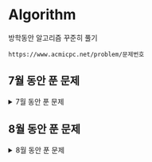 # Algorithm
방학동안 알고리즘 꾸준히 풀기

`https://www.acmicpc.net/problem/문제번호`

## 7월 동안 푼 문제
<details markdown="1">
<summary> 7월 동안 푼 문제 </summary>

### 20-07-01
  * 어려운 문제는 손이 안간다 .. ㅠㅠ

### 20-07-02
  * 1010번 : 규칙을 이해하면 풀기는 쉬운문제이다 가로로 푸는 방법보다 세로로 푸는 방법이 간단해서 놀랐다
  * 1003번 : 처음에는 dp 풀기도 싫었는데 한번에 풀리니까 재밌다 ㅎㅎ

### 20-07-03
  * 9012번 괄호 : 너무 쉬운문제라서 날짜채우기 사실은 0712에 푼 쉬운문제이다
  * **2164번 카드2** : 쉬운문제인줄 알았는데 풀이보고 다시 한번 풀어봐야겠다 0712에 푼문제

### 20-07-05
  * 9655번 돌 게임: 너무 쉬워서 어이가 없는 문제..; 생각을 잘해야한다는 문제인건가 처음 풀고 뿌듯했는데 그냥 %2만 하면 되는 거였다.......!
  * 2193번 이친수 : 무조건 10으로 시작해야 하며 뒤에가 1일 경우는 0밖에 못온다는 규칙을 파악하고 손으로 풀어보았더니 피보나치수열이었다 그래서 금방 풀 수 있었다! 근데 범위체크 꼭 하자 ...ㅠㅠ

### 20-07-06
  * 2748번 피보나치수2 : 입력값의 최소와 최대를 테스트케이스로 다 넣어보자
  * 14606번 피자 : 문제보자마자 아 어떻게 푸냐 걱정했는데 펜으로 쓱싹 쓰다보니 방법을 찾아냈다 잘 풀릴때마다 dp는 재밌고 안풀리면 재미없다

### 20-07-07
  * 14916번 거스름돈 : 왜 dp인지 모르겠지만 solved.ac에 dp로 되어있으니 풀었다 예전에 풀어본 문제 같아서 답을 최대한 보지 않으려고 노력했다 결국 풀었다..!! 2는 짝수 5는 홀수니까 반복문 안쓰고 조건문으로 풀 수 있었다
  * 14501번 퇴사 : 처음에 이해안됐는데 직접 풀어보니까 이해가 갔다.. dp 대체 어떻게 머리를 쓰는것인가 대단하다 누적이익값과 해결되는 경우 우선 경우를 생각하자!!! Priority로 풀었던 나 반성..; ㅎ

### 20-07-08
  * 8394번 악수 : 도저히 모르겠어서 답을 찾아봤는데 피보나치 수열이었다 .. 예시를 몇번더 만들고서 코딩을 해야겠다 ㅠ
  * 13699번 점화식 : 문제 있는 그대로 풀면되는데 조금 더 빨리 만들겠다고... (그것도 아닌데 ㅋㅋㅋ;;) 어쨋든 괜히 머리써서 시간을 잡아먹었다 ㅠㅠ

### 20-07-09
  * 10828번 스택 : 와 stack 문제 푸는건 쉬운데 시간제한 있어서 너무 화가 났다 ^^ `bw.write` 를 앞으로 많이 사용하자 그리고 **answer+= string누적을 하지 말자 시간이 많이 소요된다**
  * **1699번 제곱수의 합** : 가장 큰 숫자부터 하면 되겠지~ 이랬는데 반례가 있었다 반례찾기 넘 힘들고요 ㅠㅠ 코테보면서 반례찾기 잘 할수 있을련지... 이번 문제는 나중에 또 풀어볼만 한 문제 같다 .. 규칙+ 생각을 잘해야하는 문제 흐그극

### 20-07-10
  * 1920번 수찾기 : 비슷한 문제를 푼 경험이 있어서 통과했다! 통과되기전 숫자 범위 음수를 생각못해서 어쩌지 했다 ...ㅎㅎ Hash의 contain은 빠르다...!
  * 10814번 나이순 정렬 : 객체를 public class 밖에 만드느냐 안에 만드느냐에 따라 코딩 방식이 달라졌다 밖에다 만들면 Comparator 안에다 만들면 Comparable을 쓰는 듯 하다 내가 쓰고 싶었던 것은 안에다 만드는 것이었다 이런 객체 문제를 많이 풀고 싶다 재밌다

### 20-07-11
  * 4949번 균형잡힌세상 : 어떻게 풀지 조금 고민했다 string 한줄을 어떻게 해야하나..ㅎ 근데 한번 풀어본 문제였어서 쉽게 풀렸다 호호...
  * 10845번 큐 : 스택문제를 풀고나니까 너무 쉬웠다 개이덕~~ peekLast()는 처음 봤다

### 20-07-12 (class 2 취득)
  * 10866번 덱 : 큐 풀고나면 너무 쉽다 이클립스라서 더 쉬웠던건가 큐랑 덱은 LinkedList쓰는거 기억하자 addFirst/Last removeFirst/Last 경험하고 간드ㅏ
  * **1654번 랜선자르기** : 너무 너무 어려웠다.. 생각만큼 안됐다.. 이진탐색을 다시한번 느낀다 제출을 11번이나 했다

### 20-07-13
  * 11866번 요세푸스문제 0 : 문제는 크게 어렵지 않은데 반복문을 이상하게 써서 시간이 꽤 걸렸다 그리고 노트북이 느려졌다 ..또르륵 어떡하냐
  * 1874번 스택수열 : 푸는데 한시간 걸렸다.. 등호만 제대로 썼더라면 오래 안걸렸을 문제 ㅎ 나중에 스택을 배열로만 해서 풀어봐야겠다...! 그리고 메인문에서 return 쓰는걸 배웠다

### 20-07-14
  * 1463번 1로 만들기 : 문제를 제대로 이해 안하고 풀다가 아숩게 3번이나 제출했다 문제 푸는건 크게 어렵지 않았다 1699번이랑 비슷했기때문이다

  * **1107번 리모컨** : 아무리 머리를 잡아매도 해결책이 안 떠올라서 답을 찾아서 풀었다 결국엔 머리를 싸맨게 더 시간을 잡아먹었다 나중에 또 한번 풀어봐야할 문제!!!!

### 20-07-15
  * 11399번 ATM : 우선순위큐로 푸니 금방 풀었다 ~ queue 사용할때는 while문을 사용하자 답을 보니 array로도 풀 수있는문제였다..ㅎㅎ;;
  * **2606번 바이러스**: dfs문제이다 실행시간이 짧아서 놀랬다 몰라서 답을 보고 풀었다 꼭 다시 한번 풀어봐야겠다 비슷한문제 푼 기억이 있는데 .. ㅠㅠ dfs 공부도 해야하겠네...

### 20-07-16
  * 1012번 유기농 배추: 카카오 비슷한 문제풀어본적 있어서 풀만했다! x,y좌표를 배열로 저장해서 값 바꾸는것도 배웠다
  * 9095번 1,2,3 더하기 : 문제를 제대로 이해하지 못했다...수를 1개 이상 써야한다걸 연산을 1개 이상해야한다라고 이해했다 ;;;

### 20-07-17
  * 9375번 패션왕 신해빈 : 비슷한걸 프로그래머스로 푼 기억이 있어서 쉽게 풀었다 쿄쿄
  * **2579번 계단 오르기** : dp도 n의 조건에 대해 달라질 수 있다는 걸 알았다 dp2,3,4 조건을 다르게 둬서 하는 법을 배웠다

### 20-07-18 (Total:33)
  * **1931번 회의실 배정** : 처음 접근 방식으로하면 ㅍ풀었으려나..Comparator 객체확인잘하자 ..o1...o2...이걸로 시간 다까먹었다
  * **7662번 이중 우선순위 큐** : TreeMap을 배울수 있었다 PriorityQueue로 해야하나 LinkedList로 해야하나 고민했는데 LinkedList는 시간이 오래걸린다 O(1)을 하기 위해 TreeMap 사용...! TreeMap은 key로 정렬을 한다

### 20-07-19
  * 5430번 AC : LinkedList보다 Deque가 remove 가 빠르다는 것을 알게 됐다 그리고 알고리즘 풀면서 의미없는 숫자는 없다...[x,y] 와 같은 건 while문을에서 if문 isEmpty()를 통해 ,를 넣어주면 안 값만 넣을 수 있다
  * 1260번 DFS와 BFS :한번에 통과라니ㅠㅠㅠㅠ 너무 좋았다 2606번 문제 풀면서 dfs구조를 파악했고 bfs는 내 머릿속으로 해서 풀었는데 맞았다 호올리~

### 20-07-20
  * 5525번 IOIOI : KMP 알고리즘 이해하기 너무 힘들다 이틀에 걸쳐서 이해완료했다
  * 1786번 찾기 : KMP 알고리즘 머릿속에 집어넣고 문제 푸니 풀만하다 ㅎㅎ 그리고 코드를 수정했는데 시간 4배감소 ;;

### 20-07-21
  * 16916번 부분 문자열: KMP 알고리즘 그읏잡 오늘은 KMP 알고리즘 제대로 익혔다
  * 11724번 연결 요소의 개수: DFS로 풀었다 문제를 잘 이해하지못해서 바로통과를 할 수 없었다 정점도 요소로 칭하기 때문이다 그리고 이중 포문 보다 visited로 포문 하나만 만들어도 되는 것도 배웠다

### 20-07-22
  * 1701번 Cubeditor: KMP알고리즘 어우 어려웠다 푸는데 1시간 반은 쓴듯하다 부분문자열이니까 나올 수 있는 문자열 전부를 돌려보는게 문제의 핵심이었다 채점이 느려서 틀렸습니다가 나올까봐 쫄았다...
  * 7576번 토마토 : bfs까지는 어차저차 짰는데 일수 세는 걸 짜는게 힘들었다 결국 찾아서 내 코드에 맞게 넣는데 정답 ㅠㅠ 감격스럽다

### 20-07-23 (class 3 취득)
  * 11726번 2×n 타일링: dp문제라 빨리 풀수 있었다 근데 long형으로 해줬어야했으며 %10007을 dp에다가 넣어줄 때 했어야 했다
  * 10026번 적록색약 : dfs 에 대해 조금씩 익숙해지고 있다 감이 잡힌다

### 20-07-24
  * 1927번 최소 힙: PriorityQueue를 사용해서 빨리 풀 수 있었다
  * 11279번 최대 힙 : TreeMap으로 풀 수 있었다 위에서 배운 자료구조를 사용해 풀어서 뿌듯했다

### 20-07-25
  * 1339번 단어 수학 : 수학적지식이 부족한가보다 ㅠㅠ 헤매다가 결국 찾아서 풀게 되었는데 생각만 잘한다면 엄청 간단한 문제였다 ...또로록
  * 2667번 단지번호붙이기 : 와 카카오 코테랑 비슷한 문제였다 이런 유형의 문제가 많았구나 알고리즘 공부 안한 나를 반성하게 된다

### 20-07-26
  * 11286번 절댓값 힙: 같은 조건 선상에 있는 것을 잘 파악하자! 이걸로 에러가 많이 났다ㅠㅠ
  * **15686번 치킨 배달**: 브루트포스,, 완전탐색 너무 어렵다 bfs를 활용해서 풀 수 있었다 이제 브루트포스를 파야겠다 ..ㅠㅠ

### 20-07-27
  * 7568번 덩치 : 완전 탐색 쉬운문제 나는 더 빠르게 하는 방법이 있을 줄 알았는데 간단히 풀면 되는 것이었다...또록
  * **14500번 테트로미노** : 도형의 모형을 케이스로 나누어 그냥 바로 값을 주는 방법이 있었다 브루트포스...진짜 어렵다...^^ visited를 초기화하기 위해 선행에 True 후행에 False하는 것을 배웠다

### 20-07-28
  * **9019번 DSLR** : 숫자 범위 파악 잘하자 ㅠㅠ bfs에 대해 더 공부해야겠다
  * **11403번 경로찾기** : 잘 풀었다고 생각했었는데 시간초과 됐었다  visited 배열을 새로 만들고 초기화를 해줘서 푸니까 됐다...ㅎ..

### 20-07-29
  * 11047번 동전 0 : 쉬웠다고 한다 할만했다! 진짜 반복문만 잘 쓰면 끝나는 문제..ㅎ
  * 1992번 쿼드트리 : 풀수 있을 거 같은데 계속 간당간당 안되길래 냅뒀는데 집중할 수 있는 공간에서 푸니까 호다닥 풀어버렸다 다른 사람 코드를 안보고 풀어서 더 뿌듯하다

### 20-07-30
  * 1074번 Z : 분할 정복 잘 풀리니까 재밌다 사람이 머리가 상쾌할때 문제를 풀어야 잘 풀어진다
  * 2178번 미로탐색 : bfs 유형이라 빠르게 풀 수 있었다

### 20-07-31
  * 1697번 숨바꼭질 : bfs로 풀어서 바로 풀었다 if문으로 등호만 제대로 줬다면 바로 통과인데 조금 아쉽다
  * **1389번 케빈 베이컨의 6단계 법칙** : 처음으로 플로이드 와샬 알고리즘으로 문제를 풀어보았다 왜 k>i>j 순은지 이해가 안되지만 공식이라 생각하고 문제를 많이 풀어봐야겠다
</details>

## 8월 동안 푼 문제

<details markdown="1">
<summary> 8월 동안 푼 문제 </summary>

### 8월 첫째주 (8/1~8/8)
  * 1780번 종이의 개수 : 이전 분할정복이랑 푸는 방식이 쪼금은 다르다 ..ㅎ  이 방식으로 저번 문제를 풀 수 있었을텐데 저번 방식으로 이 문제를 풀기에는 어려웠다 얘는 다른 사람 코드 안본다고 했다가 너무 시간 오래걸려서 눈물흘린문제.. 이제는 한시간 넘어가면 꼭 답지 볼래...
  * 9205번 맥주 마시면서 걸어가기 : 예전에 풀다가 안풀려서 보류해놨는데 문제를 제대로 이해하고 BFS로 푸니까 금방 풀렸다... 허허 어이엄서 정말.. 나는 왜 문제 이해를 제대로 하기 어려운가 ,,,ㅎ
  * 18870번 좌표 압축 : 입력 받은 arr에서 중복 없애고 정렬한 index를 arr 순서에 맞게 index를 출력해주면 되는 것이었다 이 문제도 처음에 이해안되서 안풀었는데 오늘 보니까 이해됐다..ㅋㅋ TreeMap으로 간단히 풀 수 있는 문제 실행시간이 오래 걸려서 놀랐다
  * 2630번 색종이 만들기 : 종이의 개수와 문제유형이 똑같아서 빠르게 풀 수 있었
  * 11723번 집합 : class 3 다 풀기 위해서 쉬운문제 후딱 풀었다 ^^* so easy!
  * 1620번 나는야 포켓몬 마스터 이다솜 : TreeMap과 array로 빨리 풀 수 있었다 이것도 so  easy,,ㅎ
  * 1541번 잃어버린 괄호 : ArrayList 두개를 사용해서 풀었는데 시간초과 안걸려서 증맬 다행이다 ㅎㅎ

### 8월 둘째주 (8/9~8/15)
  * 1149번 RGB거리 : 쉽게 풀수 있었던 dp! 미리 생각을 해놓고 빨리 풀 수 있었다
  * 1932번 정수삼각형 : 비슷한문제를 푼 기억이 있어서 이것도 초기값만 제대로 줬다면 금방 풀었을 문제이다 ㅎㅎ
  * 11052번 카드 구매하기 : 교육받으면서 짱구돌리면서 어떻게 해야하지 고민했던 문제 시간 초과 날까 걱정했는데 다행히 아니었다
  * 2156번 포도주 시식 : `2579번 계단 오르기` 와 문제 유형이 비슷하다! 이전값과 비교하는 것만 넣었다면 한번에 통과했을 것이다 ㅎ..
  * **11057번 오르막 수** : 부들부들 dp,, 내머리는 바보 원리는 알았는데 어떻게 코드 짜야할지 머리가 안돌아갔다
  * 1946번 신입사원 : 정렬을 안하게 index로 배열을 넣는게 신기했다
  * 10844번 쉬운 계단 수 : 오르막 수를 풀고나니까 쉬웠다!!!!!!

### 8월 셋째주 (8/16~8/22)
  * 6588번 골드바흐의 추측 : 설마 되겠어 했는데 와 되서 입틀막.... 시간을 줄이는 방법은 _print를 딱 한번하는 것이다_ 배열을 무조건 쓰는것보다 들어온 숫자로 바로 처리하려는 생각을 해야겠다!!!
  * 11660번 구간합 구하기 5 : 정말 풀기가 귀찮았다 세문제 정도 건들었는데 다 힘들어서 결국 이문제는 쉽게 풀고 바로 통과해서 다행 ㅠㅠ 이제 골드 5다 얏호
  * 2110번 공유기 설치 : 문제가 이해안돼서 결국 찾아보고 풀었다 하지만 이분탐색 사용하면 금방 풀 수 있었다
  * **1806번 부분합** : 이것도 어떻게 풀어야할지 몰라서 찾아봤지만 그래도 이해가 안되서 너무 힘들었다 이해하는데 걸리는 시간 30분 오류 잡는데 한시간 .. 이게 왜 이분탐색인지 모르겠지만 투포인터 알고리즘에 대해 알게 됐
  * 2003번 수들의 합2 : 1806번을 풀고 나니 쉽게 풀 수 있었다
  * 16172번 나는 친구가 적다 :KMP알고리즘은 꾸준히 공부해야할듯하다 이해하는거 같으면서도 안풀면 잊어먹는다 한번에 통과해서 행복
  * 16570번 앞뒤가 맞는 수열 : 메모리초과 - 틀림 - 출력초과 - 성공 행복했다 생각을 바꾸니까 바로 통과해서 더 행복했다 KMP알고리즘은 진짜 원리만 알면 바로 풀어서 너무 좋다


### 8월 넷째주 (8/23~8/29)
  *
  *
  *
  *
  *
  *
  *
</details>
